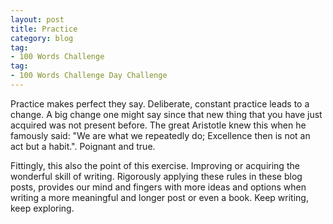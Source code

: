 ```yaml
---
layout: post
title: Practice
category: blog
tag:
- 100 Words Challenge
tag:
- 100 Words Challenge Day Challenge
---
```

Practice makes perfect they say. Deliberate, constant practice leads to a change. A big change one might say since that new thing that you have just acquired was not present before. The great Aristotle knew this when he famously said: "We are what we repeatedly do; Excellence then is not an act but a habit.". Poignant and true.

Fittingly, this also the point of this exercise. Improving or acquiring the wonderful skill of writing. Rigorously applying these rules in these blog posts, provides our mind and fingers with more ideas and options when writing a more meaningful and longer post or even a book. Keep writing, keep exploring.
